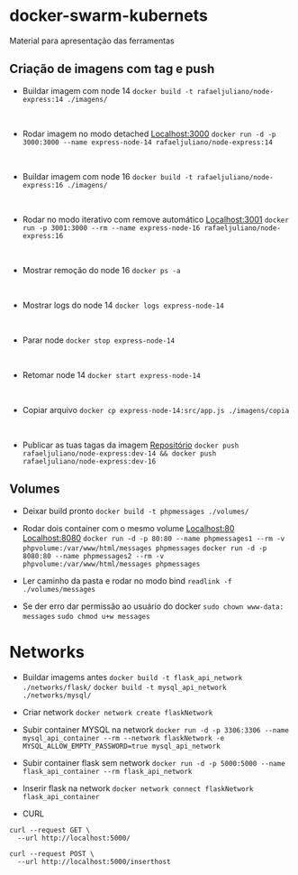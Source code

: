 # docker-swarm-kubernets
Material para apresentação das ferramentas

## Criação de imagens com tag e push



- Buildar imagem com node 14
`docker build -t rafaeljuliano/node-express:14 ./imagens/`
<br/>

- Rodar imagem no modo detached
  [Localhost:3000](http://localhost:3000)
`docker run -d -p 3000:3000 --name express-node-14 rafaeljuliano/node-express:14`
<br/>

- Buildar imagem com node 16
`docker build -t rafaeljuliano/node-express:16 ./imagens/`
<br/>

- Rodar no modo iterativo com remove automático
[Localhost:3001](http://localhost:3001)
`docker run -p 3001:3000 --rm --name express-node-16 rafaeljuliano/node-express:16`
<br/>

- Mostrar remoção do node 16
`docker ps -a`
<br/>

- Mostrar logs do node 14
`docker logs express-node-14`
<br/>

- Parar node
`docker stop express-node-14`
<br/>

- Retomar node 14
`docker start express-node-14`
<br/>

- Copiar arquivo
`docker cp express-node-14:src/app.js ./imagens/copia`
<br/>

- Publicar as tuas tagas da imagem
[Repositório](https://hub.docker.com/repository/docker/rafaeljuliano/node-express/general)
`docker push rafaeljuliano/node-express:dev-14 && docker push rafaeljuliano/node-express:dev-16`

## Volumes

- Deixar build pronto
`docker build -t phpmessages ./volumes/`

- Rodar dois container com o mesmo volume
[Localhost:80](http://localhost:80)
[Localhost:8080](http://localhost:8080)
`docker run -d -p 80:80 --name phpmessages1 --rm -v phpvolume:/var/www/html/messages phpmessages`
`docker run -d -p 8080:80 --name phpmessages2 --rm -v phpvolume:/var/www/html/messages phpmessages`

- Ler caminho da pasta e rodar no modo bind
`readlink -f ./volumes/messages`

- Se der erro dar permissão ao usuário do docker
`sudo chown www-data: messages`
`sudo chmod u+w messages`

# Networks

- Buildar imagems antes
`docker build -t flask_api_network ./networks/flask/`
`docker build -t mysql_api_network ./networks/mysql/`

- Criar network
`docker network create flaskNetwork`

- Subir container MYSQL na network
`docker run -d -p 3306:3306 --name mysql_api_container --rm --network flaskNetwork -e MYSQL_ALLOW_EMPTY_PASSWORD=true mysql_api_network`

- Subir container flask sem network
`docker run -d -p 5000:5000 --name flask_api_container --rm flask_api_network`

- Inserir flask na network
`docker network connect flaskNetwork flask_api_container`

- CURL
```curl
curl --request GET \
  --url http://localhost:5000/

curl --request POST \
  --url http://localhost:5000/inserthost
```